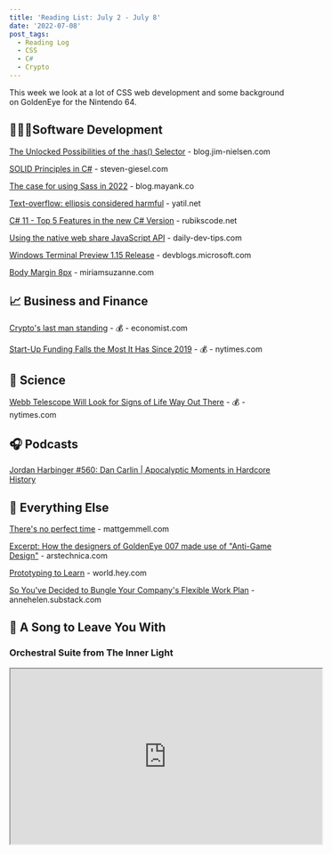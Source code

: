 ```yaml
---
title: 'Reading List: July 2 - July 8'
date: '2022-07-08'
post_tags:
  - Reading Log
  - CSS
  - C#
  - Crypto
---
```


This week we look at a lot of CSS web development and some background on GoldenEye for the Nintendo 64.
<!-- excerpt -->

<div class="reading-log"></div>

## 👨🏼‍💻Software Development

[The Unlocked Possibilities of the :has() Selector](https://blog.jim-nielsen.com/2022/unlocked-possibilities-of-has-selector/) - blog.jim-nielsen.com

[SOLID Principles in C#](https://steven-giesel.com/blogPost/a252f2da-1ae8-4449-9b5f-43657308eabb) - steven-giesel.com

[The case for using Sass in 2022](https://blog.mayank.co/the-case-for-using-sass-in-2022) - blog.mayank.co

[Text-overflow: ellipsis considered harmful](https://yatil.net/blog/text-overflow-ellipsis-harmful) - yatil.net

[C# 11 - Top 5 Features in the new C# Version](https://rubikscode.net/2022/06/20/c-11-top-5-features-in-the-new-c-version/) - rubikscode.net

[Using the native web share JavaScript API](https://daily-dev-tips.com/posts/using-the-native-web-share-javascript-api/) - daily-dev-tips.com

[Windows Terminal Preview 1.15 Release](https://devblogs.microsoft.com/commandline/windows-terminal-preview-1-15-release/) - devblogs.microsoft.com

[Body Margin 8px](https://www.miriamsuzanne.com/2022/07/04/body-margin-8px/) - miriamsuzanne.com

## 📈 Business and Finance

[Crypto's last man standing](https://www.economist.com/finance-and-economics/2022/07/05/cryptos-last-man-standing) - 💰 - economist.com

[Start-Up Funding Falls the Most It Has Since 2019](https://www.nytimes.com/2022/07/07/technology/tech-start-up-funding.html) - 💰 - nytimes.com

## 🔬 Science

[Webb Telescope Will Look for Signs of Life Way Out There](https://www.nytimes.com/2022/07/02/science/webb-telescope-exoplanets-atmosphere.html) - 💰 - nytimes.com

## 🎧 Podcasts

[Jordan Harbinger #560: Dan Carlin | Apocalyptic Moments in Hardcore History](https://www.jordanharbinger.com/dan-carlin-apocalyptic-moments-in-hardcore-history/)

## 🎒 Everything Else

[There's no perfect time](https://mattgemmell.com/theres-no-perfect-time/) - mattgemmell.com

[Excerpt: How the designers of GoldenEye 007 made use of "Anti-Game Design"](https://arstechnica.com/gaming/2022/07/book-excerpt-anti-game-design-and-the-making-of-goldeneye-007/) - arstechnica.com

[Prototyping to Learn](https://world.hey.com/rjs/21-prototyping-to-learn-726e2d3e) - world.hey.com

[So You've Decided to Bungle Your Company's Flexible Work Plan](https://annehelen.substack.com/p/so-youve-decided-to-bungle-your-companys) - annehelen.substack.com

## 🎵 A Song to Leave You With

### Orchestral Suite from The Inner Light

<fit-vids>
    <iframe
        width="560"
        height="315"
        src="https://www.youtube.com/embed/eujM5uoo-l0"
        title="Orchestral Suite from The Inner Light"
        allow="accelerometer; autoplay; clipboard-write; encrypted-media; gyroscope; picture-in-picture"
        allowfullscreen></iframe>
</fit-vids>